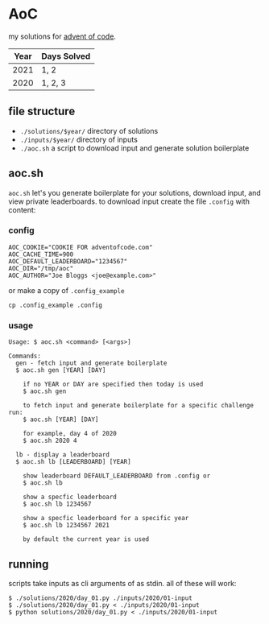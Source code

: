 # AoC

my solutions for [advent of code](https://adventofcode.com/).

| Year | Days Solved |
| -    | -           |
| 2021 | 1, 2        |
| 2020 | 1, 2, 3     |

## file structure

 - `./solutions/$year/` directory of solutions
 - `./inputs/$year/` directory of  inputs
 - `./aoc.sh` a script to download input and generate solution boilerplate

## aoc.sh

`aoc.sh` let's you generate boilerplate for your solutions, download input, and
view private leaderboards. to download input create the file `.config` with
content:

### config

    AOC_COOKIE="COOKIE FOR adventofcode.com"
    AOC_CACHE_TIME=900
    AOC_DEFAULT_LEADERBOARD="1234567"
    AOC_DIR="/tmp/aoc"
    AOC_AUTHOR="Joe Bloggs <joe@example.com>"

or make a copy of `.config_example`

    cp .config_example .config

### usage

    Usage: $ aoc.sh <command> [<args>]

    Commands:
      gen - fetch input and generate boilerplate
      $ aoc.sh gen [YEAR] [DAY]

        if no YEAR or DAY are specified then today is used
        $ aoc.sh gen

        to fetch input and generate boilerplate for a specific challenge run:
        $ aoc.sh [YEAR] [DAY]

        for example, day 4 of 2020
        $ aoc.sh 2020 4

      lb - display a leaderboard
      $ aoc.sh lb [LEADERBOARD] [YEAR]

        show leaderboard DEFAULT_LEADERBOARD from .config or
        $ aoc.sh lb

        show a specfic leaderboard
        $ aoc.sh lb 1234567

        show a specfic leaderboard for a specific year
        $ aoc.sh lb 1234567 2021

        by default the current year is used

## running

scripts take inputs as cli arguments of as stdin. all of these will work:

    $ ./solutions/2020/day_01.py ./inputs/2020/01-input
    $ ./solutions/2020/day_01.py < ./inputs/2020/01-input
    $ python solutions/2020/day_01.py < ./inputs/2020/01-input
